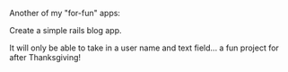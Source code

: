 Another of my "for-fun" apps:

Create a simple rails blog app. 

It will only be able to take in a user name and text field... a fun project for after Thanksgiving!